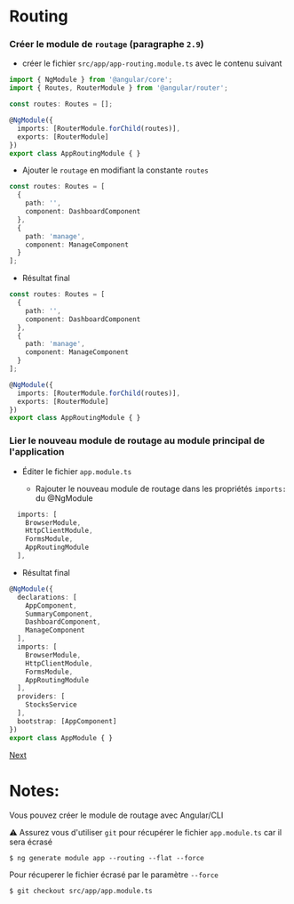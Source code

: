 # Routing

### Créer le module de `routage` (paragraphe `2.9`)

* créer le fichier `src/app/app-routing.module.ts` avec le contenu suivant

```typescript
import { NgModule } from '@angular/core';
import { Routes, RouterModule } from '@angular/router';

const routes: Routes = [];

@NgModule({
  imports: [RouterModule.forChild(routes)],
  exports: [RouterModule]
})
export class AppRoutingModule { }

```

* Ajouter le `routage` en modifiant la constante `routes`

```typescript
const routes: Routes = [
  {
    path: '',
    component: DashboardComponent
  },
  {
    path: 'manage',
    component: ManageComponent
  }
];
```

* Résultat final

```typescript
const routes: Routes = [
  {
    path: '',
    component: DashboardComponent
  },
  {
    path: 'manage',
    component: ManageComponent
  }
];

@NgModule({
  imports: [RouterModule.forChild(routes)],
  exports: [RouterModule]
})
export class AppRoutingModule { }
```

### Lier le nouveau module de routage au module principal de l'application

* Éditer le fichier `app.module.ts`
    
    - Rajouter le nouveau module de routage dans les propriétés `imports:` du @NgModule

```typescript
  imports: [
    BrowserModule,
    HttpClientModule,
    FormsModule,
    AppRoutingModule
  ],
```

* Résultat final

```typescript
@NgModule({
  declarations: [
    AppComponent,
    SummaryComponent,
    DashboardComponent,
    ManageComponent
  ],
  imports: [
    BrowserModule,
    HttpClientModule,
    FormsModule,
    AppRoutingModule
  ],
  providers: [
    StocksService
  ],
  bootstrap: [AppComponent]
})
export class AppModule { }
```

[Next](link.md)

# Notes:

Vous pouvez créer le module de routage avec Angular/CLI

:warning: Assurez vous d'utiliser `git` pour récupérer le fichier `app.module.ts` car il sera écrasé

```
$ ng generate module app --routing --flat --force
```

Pour récuperer le fichier écrasé par le paramètre `--force`

```
$ git checkout src/app/app.module.ts
```
